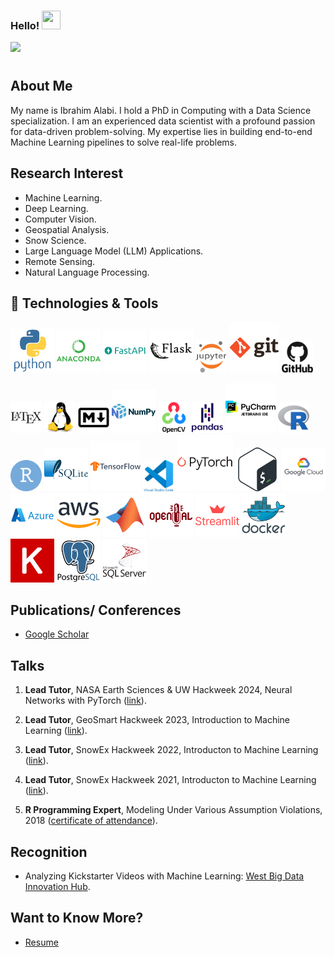 
### Hello! <img src="https://raw.githubusercontent.com/MartinHeinz/MartinHeinz/master/wave.gif" width="30px" height="30px" />

[<img src="https://img.shields.io/twitter/url?label=Follow%20me&url=https%3A%2F%2Ftwitter.com%2FAnalystIbrahim" />](https://twitter.com/AnalystIbrahim)
<!--
[<img src="https://img.shields.io/badge/LinkedIn-0077B5?style=for-the-badge&logo=linkedin&logoColor=white" />](https://www.linkedin.com/in/ibrahim-alabi-394a17175/)
-->

#

## About Me

My name is Ibrahim Alabi. I hold a PhD in Computing with a Data Science specialization. I am an experienced data scientist with a profound passion for data-driven problem-solving. My expertise lies in building end-to-end Machine Learning pipelines to solve real-life problems.

## Research Interest

* Machine Learning.
* Deep Learning.
* Computer Vision.
* Geospatial Analysis.
* Snow Science.
* Large Language Model (LLM) Applications.
* Remote Sensing.
* Natural Language Processing.


## 🔧 Technologies & Tools

<img src="https://github.com/devicons/devicon/blob/master/icons/python/python-original-wordmark.svg"  alt="Python Logo" width="70px" height="70px" /> <img src="https://github.com/devicons/devicon/blob/master/icons/anaconda/anaconda-original-wordmark.svg" alt="Anaconda Logo" width="70px" height="70px" /> 
<img src="https://github.com/devicons/devicon/blob/master/icons/fastapi/fastapi-original-wordmark.svg" alt="FastAPI Logo" width="70px" height="70px" /> 
<img src="https://github.com/devicons/devicon/blob/master/icons/flask/flask-original-wordmark.svg" alt="Flask Logo" width="70px" height="70px" /> 
<img src="https://github.com/devicons/devicon/blob/master/icons/jupyter/jupyter-original-wordmark.svg" alt="Jupyter Logo" width="50px" height="50px" /> 
<img src="https://github.com/devicons/devicon/blob/master/icons/git/git-original-wordmark.svg"  alt="Git Logo" width="80px" height="80px" /> 
<img src="https://github.com/devicons/devicon/blob/master/icons/github/github-original-wordmark.svg"  alt="GitHub Logo" width="50px" height="50px" /> 
<!-- <img src="https://github.com/devicons/devicon/blob/master/icons/kaggle/kaggle-original-wordmark.svg"  alt="Kaggle Logo" width="50px" height="50px" /> -->
<img src="https://github.com/devicons/devicon/blob/master/icons/latex/latex-original.svg"  alt="Latex Logo" width="50px" height="50px" /> 
<img src="https://github.com/devicons/devicon/blob/master/icons/linux/linux-original.svg"  alt="Linux Logo" width="50px" height="50px" /> 
<img src="https://github.com/devicons/devicon/blob/master/icons/markdown/markdown-original.svg"  alt="Markdown Logo" width="50px" height="50px" /> 
<img src="https://github.com/devicons/devicon/blob/master/icons/numpy/numpy-original-wordmark.svg"  alt="Numpy Logo" width="70px" height="70px" /> 
<img src="https://github.com/devicons/devicon/blob/master/icons/opencv/opencv-original-wordmark.svg"  alt="Opencv Logo" width="50px" height="50px" /> 
<img src="https://github.com/devicons/devicon/blob/master/icons/pandas/pandas-original-wordmark.svg"  alt="Pandas Logo" width="50px" height="50px" /> 
<img src="https://github.com/devicons/devicon/blob/master/icons/pycharm/pycharm-original-wordmark.svg"  alt="Pycharm Logo" width="80px" height="80px" /> 
<img src="https://github.com/devicons/devicon/blob/master/icons/r/r-original.svg"  alt="R Logo" width="50px" height="50px" /> 
<img src="https://github.com/devicons/devicon/blob/master/icons/rstudio/rstudio-original.svg"  alt="RStudio Logo" width="50px" height="50px" /> 
<img src="https://github.com/devicons/devicon/blob/master/icons/sqlite/sqlite-original-wordmark.svg"  alt="Sqlite Logo" width="70px" height="70px" /> 
<img src="https://github.com/devicons/devicon/blob/master/icons/tensorflow/tensorflow-original-wordmark.svg"  alt="TensorFlow Logo" width="80px" height="80px" /> 
<img src="https://github.com/devicons/devicon/blob/master/icons/vscode/vscode-original-wordmark.svg"  alt="VScode Logo" width="50px" height="50px" /> 
<img src="https://github.com/devicons/devicon/blob/master/icons/pytorch/pytorch-original-wordmark.svg"  alt="PyTorch Logo" width="90px" height="90px" /> 
<img src="https://github.com/devicons/devicon/blob/master/icons/bash/bash-original.svg"  alt="Bash Logo" width="70px" height="70px" /> 
<img src="https://github.com/devicons/devicon/blob/master/icons/googlecloud/googlecloud-original-wordmark.svg"  alt="GCP Logo" width="70px" height="70px" />
<img src="https://github.com/devicons/devicon/blob/master/icons/azure/azure-original-wordmark.svg"  alt="Azure Logo" width="70px" height="70px" />
<img src="https://github.com/devicons/devicon/blob/master/icons/amazonwebservices/amazonwebservices-original-wordmark.svg"  alt="AWS Logo" width="70px" height="70px" />
<img src="https://github.com/devicons/devicon/blob/master/icons/matlab/matlab-original.svg"  alt="Matlab Logo" width="70px" height="70px" />
<img src="https://github.com/devicons/devicon/blob/master/icons/openal/openal-plain.svg"  alt="OpenAI Logo" width="70px" height="70px" />
<img src="https://github.com/devicons/devicon/blob/master/icons/streamlit/streamlit-plain-wordmark.svg"  alt="OpenAI Logo" width="70px" height="70px" />
<img src="https://github.com/devicons/devicon/blob/master/icons/docker/docker-original-wordmark.svg"  alt="Docker Logo" width="70px" height="70px" />
<img src="https://github.com/devicons/devicon/blob/master/icons/keras/keras-original.svg"  alt="GitHub Logo" width="70px" height="70px" />
<img src="https://github.com/devicons/devicon/blob/master/icons/postgresql/postgresql-original-wordmark.svg"  alt="PostGres Logo" width="70px" height="70px" />
<img src="https://github.com/devicons/devicon/blob/master/icons/microsoftsqlserver/microsoftsqlserver-original-wordmark.svg"  alt="msqlserver Logo" width="70px" height="70px" />



## Publications/ Conferences

* [Google Scholar](https://scholar.google.com/citations?user=3_S_WFwAAAAJ&hl=en)

<!--

1.  **Alabi, Ibrahim Olalekan**, Hans-Peter Marshall, Jodi Mead, and Ernesto Trujillo. (2025) A Machine Learning Model for Estimating Snow Density and Snow Water Equivalent from Snow Depth and Seasonal Snow Climate Classes, _in review_.

2.  **Alabi, Ibrahim Olalekan**, Hans-Peter Marshall, Jodi Mead, and Ernesto Trujillo. (2025) Model Transferability and Accuracy-Resolution Trade-offs in Snow Depth Retrievals with Machine Learning and L-Band InSAR, _in preparation_.

3.  **Alabi, Ibrahim Olalekan**, Hans-Peter Marshall, Jodi Mead, and Ernesto Trujillo. (2025) "Advancing Terrestrial Snow Depth Monitoring with Machine Learning and L-band InSAR Data: A Case Study Using SnowEx 2017 Data." https://doi.org/10.3389/frsen.2024.1481848.

4. Joachim Meyer, Micah Johnson, Megan Mason, dylan boyd, Scott Henderson, agentrrb, Jessica Scheick, Micah Sandusky, Brent Wilder, **Ibrahim O Alabi**, Mikala Beig, & Naomi Alterman. (2024). snowex-hackweek/website-2024: hackweek-2024 (Version 20241122). Zenodo. https://doi.org/10.5281/zenodo.14205550.

5. Meloche, Julien, Lemmetyinen, Juha, Meyer, Kaitlin, **Alabi, Ibrahim**, Vuyovich, Carrie, Stuefer, Sveta, Marshall, Hans-Peter, Durand, Michael, & Langlois, Alexandre. (2023). SnowEx23 Laser Snow Microstructure Specific Surface Area Data, Version 1 [dataset]. NASA National Snow and Ice Data Center Distributed Active Archive Center. https://doi.org/10.5067/BSEP59ADC6XN.

6. Joachim Meyer, Anthony Arendt, Scott Henderson, Megan Mason, Zachary Keskinen, Evi Ofekeze, **Ibrahim Alabi**, Micah Johnson, Xiaolan Xu, Naheem Adebisi, Jack Tarricone, Micah Sandusky, Gail Reckase, Melissa Wrzesien, c-ackroyd, dylan boyd, HP Marshall, Eli Holmes, Romina Piunno, & Jessica Scheick. (2023). snowex-hackweek/website2022: SnowEx Hackweek 2022 (Version 20220725). Zenodo. https://doi.org/10.5281/zenodo.7616208.

7. Henderson, S., Arendt, A., Meyer, J., Setiawan, L., Marshall, H.-P., Johnson, M., Mason, M., Lundquist, J., Pestana, S., Shean, D., Durand, M., Wrzesien, M., McAndrew, B., Ofekeze, E., **Alabi, I.**, Tarricone, J., Meehan, T., Webb, R., McGrath, D., … Koh, J. (2021). SnowEx Hackweek JupyterBook Tutorials. Zenodo. https://doi.org/10.5281/ZENODO.5590433.

## Selected Conferences

1. **Alabi, I. O.**, Marshall, H. P., Mead, J., & Trujillo, E. (2024, December). Leveraging L-band InSAR and Machine Learning for Enhanced Snow Depth Estimation. In AGU Fall Meeting Abstracts (Vol. 2024, pp. C41B-06).

2. Ofekeze, E., Johnson, J. B., Marshall, H. P., & **Alabi, I. O.** (2024, December). A deep Learning Approach for Detecting Avalanche Signatures in Infrasound Waveform. In AGU Fall Meeting Abstracts (Vol. 2024, pp. C13D-01).

3. Marshall, H. P., Tarricone, J., Keskinen, Z., Oveisgharan, S., Bonnell, R., Mason, M., **Alabi, I. O.**, ... & Forster, R. R. (2024, December). Progress on L-band InSAR snow retrievals, for future NISAR application: Recent results from the 2020-2021 NASA SnowEx UAVSAR time series experiment. In AGU Fall Meeting Abstracts (Vol. 2024, pp. C41B-05).
  
4. **Alabi, I. O.**, Marshall, H. P., Mead, J., Trujillo, E., & Ofekeze, E. (2023, December). Harnessing L-Band InSAR and Lidar Data Through Machine Learning for Accurate Snow Depth Estimation in Grand Mesa, Colorado. In AGU Fall Meeting Abstracts (Vol. 2023, No. 102, pp. C51G-102). **Alabi, I. O.**, Marshall, H. P., Mead, J., Trujillo, E., & Ofekeze, E. (2023).

5. Ofekeze, E., Marshall, H. P., Mead, J., Trujillo, E., & **Alabi, I. O.** (2023, December). Advancing Snow Water Equivalent Estimation with SWESARR. In AGU Fall Meeting Abstracts (Vol. 2023, No. 1017, pp. C51G-1017).

6. **Alabi, I. O.**, Marshall, H. P., Mead, J., & Ofekeze, E. (2022, December). How Transferable are Our Models? A Case Study of Idaho SNOTEL Sites. In AGU Fall Meeting Abstracts (Vol. 2022, pp. C52C-0365).

7. Ofekeze, E., Marshall, H. P., Mead, J., & **Alabi, I. O.** (2022, December). A Machine Learning Framework for Active and Passive Microwave Observation from Snow Water Equivalent Synthetic Aperture Radar And Radiometer (SWESARR) for Snow Depth Estimation. In AGU Fall Meeting Abstracts (Vol. 2022, pp. C52C-0364).

8. Arendt, A. A., Marshall, H. P., Henderson, S. T., Vuyovich, C., Haley, C., Reckase, G., ..., **Alabi, I. O.** & Meyer, J. (2022, December). Lessons Learned from SnowEx 2022 Hackweek for Fostering Open Science Communities. In AGU Fall Meeting Abstracts (Vol. 2022, pp. ED16B-04).

-->

## Talks 

1. **Lead Tutor**, NASA Earth Sciences & UW Hackweek 2024, Neural Networks with PyTorch ([link](https://snowex-2024.hackweek.io/tutorials/NN_with_Pytorch/intro.html)).

2. **Lead Tutor**, GeoSmart Hackweek 2023, Introduction to Machine Learning ([link](https://geosmart-2023.hackweek.io/tutorials/tree_models/Tree_Models_in_ML.html)).

3. **Lead Tutor**, SnowEx Hackweek 2022, Introducton to Machine Learning ([link](https://snowex-2022.hackweek.io/tutorials/machine_learning/Machine_Learning_Tutorial.html)).

4. **Lead Tutor**, SnowEx Hackweek 2021, Introducton to Machine Learning ([link](https://snowex-2021.hackweek.io/tutorials/machine-learning/Machine_Learning_Tutorial.html)).

5. **R Programming Expert**, Modeling Under Various Assumption Violations, 2018 ([certificate of attendance](https://drive.google.com/file/d/1V6BFHZqUzUlIxTHchfn2Vs3xkyDwnPSd/view?usp=sharing)).

## Recognition

* Analyzing Kickstarter Videos with Machine Learning: [West Big Data Innovation Hub](https://www.westbigdatahub.org/post/boise-state-university-graduate-students-use-big-data-to-analyze-kickstarter-videos).

## Want to Know More?

* [Resume](https://drive.google.com/file/d/1DEW8DA4oeVpkrERPNEe3JW58jH0BvdHu/view?usp=sharing)


<!--
## &#x1f4c8; GitHub Stats

<a href="https://github.com/Ibrahim-Ola/Ibrahim-Ola">
  <img align="center" src="https://github-readme-stats.vercel.app/api?username=Ibrahim-Ola&show_icons=true&line_height=27&count_private=true&title_color=ffffff&text_color=c9cacc&icon_color=2bbc8a&bg_color=1d1f21" alt="Ibrahim's GitHub Stats" />
</a>



**Ibrahim-Ola/Ibrahim-Ola** is a ✨ _special_ ✨ repository because its `README.md` (this file) appears on your GitHub profile.

Here are some ideas to get you started:

- 🔭 I’m currently working on ...
- 🌱 I’m currently learning ...
- 👯 I’m looking to collaborate on ...
- 🤔 I’m looking for help with ...
- 💬 Ask me about ...
- 📫 How to reach me: ...
- 😄 Pronouns: ...
- ⚡ Fun fact: ...

## &#x1f4c8; GitHub Stats

<a href="https://github.com/Ibrahim-Ola/Ibrahim-Ola">
  <img align="center" src="https://github-readme-stats.vercel.app/api?username=Ibrahim-Ola&show_icons=true&line_height=27&count_private=true&title_color=ffffff&text_color=c9cacc&icon_color=2bbc8a&bg_color=1d1f21" alt="Ibrahim's GitHub Stats" />
</a>
-->
